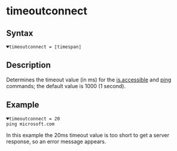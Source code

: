 # timeoutconnect

## Syntax

```G1ANT
♥timeoutconnect = ⟦timespan⟧
```

## Description

Determines the timeout value (in ms) for the [is.accessible](https://manual.g1ant.com/link/G1ANT.Addon.Net/G1ANT.Addon.Net/Commands/IsAccessibleCommand.md) and [ping](https://manual.g1ant.com/link/G1ANT.Addon.Net/G1ANT.Addon.Net/Commands/PingCommand.md) commands; the default value is 1000 (1 second).

## Example

```G1ANT
♥timeoutconnect = 20
ping microsoft.com
```

In this example the 20ms timeout value is too short to get a server response, so an error message appears.

